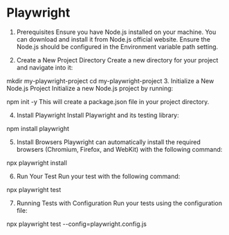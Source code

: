 # Playwright

1. Prerequisites
Ensure you have Node.js installed on your machine. You can download and install it from Node.js official website. Ensure the Node.js should be configured in the Environment variable path setting.

2. Create a New Project Directory
Create a new directory for your project and navigate into it:

mkdir my-playwright-project
cd my-playwright-project
3. Initialize a New Node.js Project
Initialize a new Node.js project by running:

npm init -y
This will create a package.json file in your project directory.

4. Install Playwright
Install Playwright and its testing library:

npm install playwright

5. Install Browsers
Playwright can automatically install the required browsers (Chromium, Firefox, and WebKit) with the following command:

npx playwright install

6. Run Your Test
Run your test with the following command:

npx playwright test

7. Running Tests with Configuration
Run your tests using the configuration file:

npx playwright test --config=playwright.config.js
